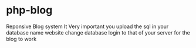 # php-blog
Reponsive Blog system 
It Very important you upload the sql in your database name website
change database login to that of your server for the blog to work
